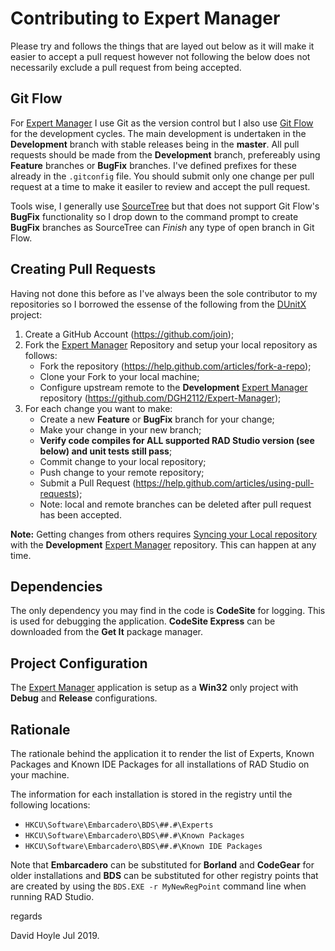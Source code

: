# Contributing to Expert Manager

Please try and follows the things that are layed out below as it will make it easier to accept a pull request however not following the below does not necessarily exclude a pull request from being accepted.

## Git Flow

For [Expert Manager](https://www.davidghoyle.co.uk/WordPress/?page_id=1361) I use Git as the version control but I also use [Git Flow](https://www.atlassian.com/git/tutorials/comparing-workflows/gitflow-workflow) for the development cycles. The main development is undertaken in the **Development** branch with stable releases being in the **master**. All pull requests should be made from the **Development** branch, prefereably using **Feature** branches or **BugFix** branches. I've defined prefixes for these already in the `.gitconfig` file. You should submit only one change per pull request at a time to make it easiler to review and accept the pull request.

Tools wise, I generally use [SourceTree](https://www.sourcetreeapp.com/) but that does not support Git Flow's **BugFix** functionality so I drop down to the command prompt to create **BugFix** branches as SourceTree can _Finish_ any type of open branch in Git Flow.

## Creating Pull Requests

Having not done this before as I've always been the sole contributor to my repositories so I borrowed the essense of the following from the [DUnitX](https://github.com/VSoftTechnologies/DUnitX) project:

1. Create a GitHub Account (https://github.com/join);
2. Fork the [Expert Manager](https://www.davidghoyle.co.uk/WordPress/?page_id=1361)
   Repository and setup your local repository as follows:
     * Fork the repository (https://help.github.com/articles/fork-a-repo);
     * Clone your Fork to your local machine;
     * Configure upstream remote to the **Development**
       [Expert Manager](https://www.davidghoyle.co.uk/WordPress/?page_id=1361)
       repository (https://github.com/DGH2112/Expert-Manager);
3. For each change you want to make:
     * Create a new **Feature** or **BugFix** branch for your change;
     * Make your change in your new branch;
     * **Verify code compiles for ALL supported RAD Studio version (see below) and unit tests still pass**;
     * Commit change to your local repository;
     * Push change to your remote repository;
     * Submit a Pull Request (https://help.github.com/articles/using-pull-requests);
     * Note: local and remote branches can be deleted after pull request has been accepted.

**Note:** Getting changes from others requires [Syncing your Local repository](https://help.github.com/articles/syncing-a-fork) with the **Development** [Expert Manager](https://www.davidghoyle.co.uk/WordPress/?page_id=1361) repository. This can happen at any time.

## Dependencies

The only dependency you may find in the code is **CodeSite** for logging. This is used for debugging the application. **CodeSite Express** can be downloaded from the **Get It** package manager.

## Project Configuration

The [Expert Manager](https://www.davidghoyle.co.uk/WordPress/?page_id=1361) application is setup as a **Win32** only project with **Debug** and **Release** configurations.

## Rationale

The rationale behind the application it to render the list of Experts, Known Packages and Known IDE Packages for all installations of RAD Studio on your machine.

The information for each installation is stored in the registry until the following locations:

 * `HKCU\Software\Embarcadero\BDS\##.#\Experts`
 * `HKCU\Software\Embarcadero\BDS\##.#\Known Packages`
 * `HKCU\Software\Embarcadero\BDS\##.#\Known IDE Packages`

Note that **Embarcadero** can be substituted for **Borland** and **CodeGear** for older installations and **BDS** can be substituted for other registry points that are created by using the `BDS.EXE -r MyNewRegPoint` command line when running RAD Studio.

regards

David Hoyle Jul 2019.